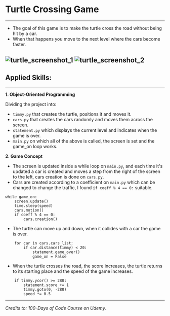 # Turtle Crossing Game

---

- The goal of this game is to make the turtle cross the road without being hit by a car.
- When that happens you move to the next level where the cars become faster.

![turtle_screenshot_1](https://github.com/Abdelrahman-Elsaudy/Turtle-Crossing-Game/assets/158151388/8c30fcd1-1d26-4ce5-b4be-18ee9e62b699)
![turtle_screenshot_2](https://github.com/Abdelrahman-Elsaudy/Turtle-Crossing-Game/assets/158151388/c267ea42-709e-493c-9598-fdf158e0b52e)
---

## Applied Skills:

---

**1. Object-Oriented Programming**

Dividing the project into:
- `timmy.py` that creates the turtle, positions it and moves it.
- `cars.py` that creates the cars randomly and moves them across the screen.
- `statement.py` which displays the current level and indicates when the game is over.
- `main.py` on which all of the above is called, the screen is set and the game_on loop works.


**2. Game Concept**

- The screen is updated inside a while loop on `main.py`, and each time it's updated a car is created and moves a step from the right 
of the screen to the left, cars creation is done on `cars.py`.
- Cars are created according to a coefficient on `main.py` which can be changed to change the traffic, I found `if coeff % 4 == 0:` suitable.
```
while game_on:
    screen.update()
    time.sleep(speed)
    cars.motion()
    if coeff % 4 == 0:
        cars.creation()
```
- The turtle can move up and down, when it collides with a car the game is over.
```
    for car in cars.cars_list:
        if car.distance(timmy) < 20:
            statement.game_over()
            game_on = False
```
- When the turtle crosses the road, the score increases, the turtle returns to its starting place and 
the speed of the game increases.
```
    if timmy.ycor() >= 280:
        statement.score += 1
        timmy.goto(0, -280)
        speed *= 0.5
```

---


_Credits to: 100-Days of Code Course on Udemy._